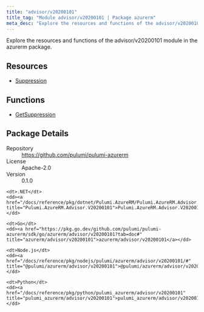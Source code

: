 ```yaml
---
title: "advisor/v20200101"
title_tag: "Module advisor/v20200101 | Package azurerm"
meta_desc: "Explore the resources and functions of the advisor/v20200101 module in the azurerm package."
---
```


<!-- WARNING: this file was generated by Pulumi Docs Generator. -->
<!-- Do not edit by hand unless you're certain you know what you are doing! -->

Explore the resources and functions of the advisor/v20200101 module in the azurerm package.

<h2 id="resources">Resources</h2>
<ul class="api">
    <li><a href="suppression" title="Suppression"><span class="symbol resource"></span>Suppression</a></li>
</ul>

<h2 id="functions">Functions</h2>
<ul class="api">
    <li><a href="getsuppression" title="GetSuppression"><span class="symbol function"></span>GetSuppression</a></li>
</ul>

<h2 id="package-details">Package Details</h2>
<dl class="package-details">
	<dt>Repository</dt>
	<dd><a href="https://github.com/pulumi/pulumi-azurerm">https://github.com/pulumi/pulumi-azurerm</a></dd>
	<dt>License</dt>
	<dd>Apache-2.0</dd>
	<dt>Version</dt>
	<dd>0.1.0</dd>
</dl>



<dl class="tabular">

    <dt>.NET</dt>
    <dd><a href="/docs/reference/pkg/dotnet/Pulumi.AzureRM/Pulumi.AzureRM.Advisor.V20200101.html" title="Pulumi.AzureRM.Advisor.V20200101">Pulumi.AzureRM.Advisor.V20200101</a></dd>

    <dt>Go</dt>
    <dd><a href="https://pkg.go.dev/github.com/pulumi/pulumi-azurerm/sdk/go/azurerm/advisor/v20200101?tab=doc#" title="azurerm/advisor/v20200101">azurerm/advisor/v20200101</a></dd>

    <dt>Node.js</dt>
    <dd><a href="/docs/reference/pkg/nodejs/pulumi/azurerm/advisor/v20200101/#" title="@pulumi/azurerm/advisor/v20200101">@pulumi/azurerm/advisor/v20200101</a></dd>

    <dt>Python</dt>
    <dd><a href="/docs/reference/pkg/python/pulumi_azurerm/advisor/v20200101" title="pulumi_azurerm/advisor/v20200101">pulumi_azurerm/advisor/v20200101</a></dd>

</dl>

